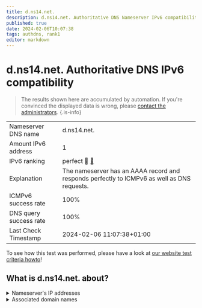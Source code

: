 ```yaml
---
title: d.ns14.net.
description: d.ns14.net. Authoritative DNS Nameserver IPv6 compatibility
published: true
date: 2024-02-06T10:07:38
tags: authdns, rank1
editor: markdown
---
```


# d.ns14.net. Authoritative DNS IPv6 compatibility

> The results shown here are accumulated by automation. If you're convinced the displayed data is wrong, please [contact the administrators](/howto/chat). 
{.is-info}




|   |   |
| - | - |
| Nameserver DNS name | d.ns14.net.
| Amount IPv6 address | 1
| IPv6 ranking | perfect :1st_place_medal: [🔗](/howto/ranking) |
| Explanation | The nameserver has an AAAA record and responds perfectly to ICMPv6 as well as DNS requests. |
| ICMPv6 success rate | 100%|
| DNS query success rate | 100% |
| Last Check Timestamp | 2024-02-06 11:07:38+01:00 |

To see how this test was performed, please have a look at [our website test criteria howto](/howto/testcriteria/authdns)!


## What is d.ns14.net. about?




<details>
<summary>Nameserver's IP addresses</summary>

2607:f1c0:1800:8091:74:208:254:254

</details>



<details>
<summary>Associated domain names</summary>

www.bmas.de

www.bmfsfj.de

www.bmuv.de

www.bundesfinanzhof.de

www.bundesfinanzministerium.de

</details>
